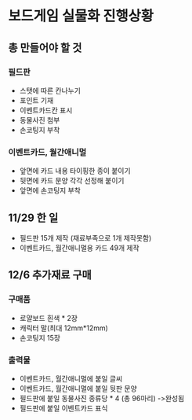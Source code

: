# 보드게임 실물화 진행상황

## 총 만들어야 할 것

### 필드판

- 스탯에 따른 칸나누기
- 포인트 기재
- 이벤트카드칸 표시
- 동물사진 첨부
- 손코팅지 부착

### 이벤트카드, 월간애니멀

- 앞면에 카드 내용 타이핑한 종이 붙이기
- 뒷면에 카드 문양 각각 선정해 붙이기
- 앞면에 손코팅지 부착

## 11/29 한 일

- 필드판 15개 제작 (재료부족으로 1개 제작못함)
- 이벤트카드, 월간애니멀용 카드 49개 제작

## 12/6 추가재료 구매

### 구매품

- 로얄보드 흰색 * 2장
- 캐릭터 말(최대 12mm*12mm)
- 손코팅지 15장

### 출력물

- 이벤트카드, 월간애니멀에 붙일 글씨
- 이벤트카드, 월간애니멀에 붙일 뒷판 문양
- 필드판에 붙일 동물사진 종류당 * 4 (총 96마리) ->완성됨
- 필드판에 붙일 이벤트카드 표식

